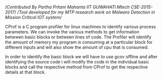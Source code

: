 /*Contributed By Partha Pritam Mahanta IIT GUWAHATI Mtech CSE-2015-2017*/ 
/*Tool developed for my MTP research work on Malware Detection in  Mission Critical IOT system*/

CProf is a C program profiler for linux machines to identify various process parameters. We can invoke the various methods to get information betwwen basic blocks or between lines of code.
The Profiler will identify the amount of memory my program is consuming at a particular block for different inputs and will also show the amount of cpu that is consumed. 

In order to identify the basic block we will have to use gcov offline and after identifying the source code i will modify the code in the individual basic blocks and call the respective method from CProf to get the respective details at that block.



